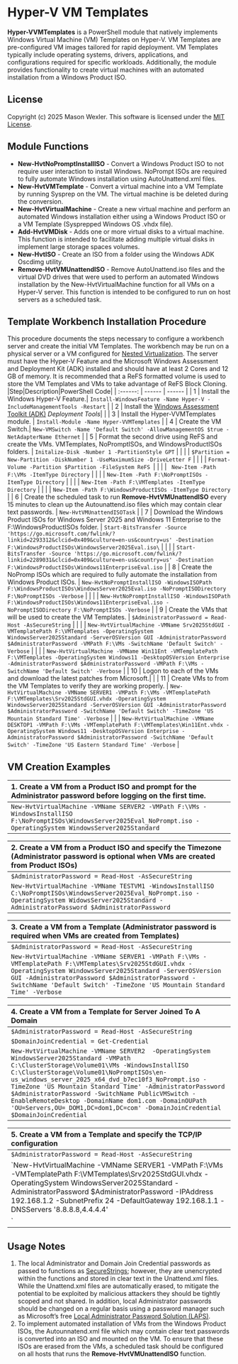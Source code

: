 # Hyper-V VM Templates
__Hyper-VVMTemplates__ is a PowerShell module that natively implements Windows Virtual Machine (VM) Templates on Hyper-V. VM Templates are pre-configured VM images tailored for rapid deployment. VM Templates typically include operating systems, drivers, applications, and configurations required for specific workloads. Additionally, the module provides functionality to create virtual machines with an automated installation from a Windows Product ISO.
## License
Copyright (c) 2025 Mason Wexler.  This software is licensed under the [MIT License](https://github.com/mhwexler/Hyper-VVMTemplates/blob/main/LICENSE).
## Module Functions
- __New-HvtNoPromptInstallISO__ - Convert a Windows Product ISO to not require user interaction to install Windows.  NoPrompt ISOs are required to fully automate Windows installation using AutoUnattend.xml files.
- __New-HvtVMTemplate__ - Convert a virtual machine into a VM Template by running Sysprep on the VM. The virtual machine
    is be deleted during the conversion.
- __New-HvtVirtualMachine__ - Create a new virtual machine and perform an automated Windows installation either using a
    Windows Product ISO or a VM Template (Sysprepped Windows OS .vhdx file).
- __Add-HvtVMDisk__ - Adds one or more virtual disks to a virtual machine.  This function is intended to facilitate adding
    multiple virtual disks in implement large storage spaces volumes.
- __New-HvtISO__ - Create an ISO from a folder using the Windows ADK Oscdimg utility.
- __Remove-HvtVMUnattendISO__ - Remove AutoUnattend.iso files and the virtual DVD drives that were used to perform an automated Windows installation by the New-HvtVirtualMachine function for all VMs on a Hyper-V server.  This function is intended to be configured to run on host servers as a scheduled task.

## Template Workbench Installation Procedure
This procedure documents the steps necessary to configure a workbench server and create the initial VM Templates. The workbench may be run on a physical server or a VM configured for [Nested Virtualization](https://learn.microsoft.com/en-us/virtualization/hyper-v-on-windows/user-guide/enable-nested-virtualization). The server must have the Hyper-V Feature and the Microsoft Windows Assessment and Deployment Kit (ADK) installed and should have at least 2 Cores and 12 GB of memory.  It is recommended that a ReFS formatted volume is used to store the VM Templates and VMs to take advantage of ReFS Block Cloning.
|Step|Description|PowerShell Code|
| :------: | ------ | ------ |
| 1 | Install the Windows Hyper-V Feature.| `Install-WindowsFeature -Name Hyper-V -IncludeManagementTools -Restart` |
| 2 | Install the [Windows Assessment Toolkit (ADK)](https://learn.microsoft.com/en-us/windows-hardware/get-started/adk-install) _Deployment Tools_| |
| 3 | Install the Hyper-VVMTemplates module. | `Install-Module -Name Hyper-VVMTemplates` |
| 4 | Create the VM Switch.| `New-VMSwitch -Name 'Default Switch' -AllowManagementOS $true -NetAdapterName Ethernet` |
| 5 | Format the second drive using ReFS and create the VMs. VMTemplates, NoPromptISOs, and WindowsProductISOs folders. | `Initalize-Disk -Number 1 -PartitionStyle GPT` |
| | | `$Partition = New-Partition -DiskNumber 1 -UseMaximumSize -DriveLetter F` |
| | | `Format-Volume -Partition $Partition -FileSystem ReFS `|
| | | ` New-Item -Path F:\VMs -ItemType Directory` |
| | | `New-Item -Path F:\NoPromptISOs -ItemType Directory` |
| | | `New-Item -Path F:\VMTemplates -ItemType Directory` |
| | | `New-Item -Path F:\WindowsProductISOs -ItemType Directory` |
| 6 | Create the scheduled task to run __Remove-HvtVMUnattendISO__ every 15 minutes to clean up the Autounattend.iso files which may contain clear text passwords. | `New-HvtVMUnattendISOTask` |
| 7 | Download the Windows Product ISOs for Windows Server 2025 and Windows 11 Enterprise to the F:\WindowsProductISOs folder. | `Start-BitsTransfer -Source 'https://go.microsoft.com/fwlink/?linkid=2293312&clcid=0x409&culture=en-us&country=us' -Destination F:\WindowsProductISOs\WindowsServer2025Eval.iso\` |
| | | `Start-BitsTransfer -Source 'https://go.microsoft.com/fwlink/?linkid=2289031&clcid=0x409&culture=en-us&country=us' -Destination F:\WindowsProductISOs\Windows11EnterpriseEval.iso` |
| 8 | Create the NoPromp ISOs which are required to fully automate the installation from Windows Product ISOs. | `New-HvtNoPromptInstallISO -WindowsISOPath F:\WindowsProductISOs\WindowsServer2025Eval.iso -NoPromptISODirectory F:\NoPromptISOs -Verbose` |
| | | `New-HvtNoPromptInstallISO -WindowsISOPath F:\WindowsProductISOs\Windows11EnterpriseEval.iso -NoPromptISODirectory F:\NoPromptISOs -Verbose` |
| 9 | Create the VMs that will be used to create the VM Templates. | `$AdministratorPassword = Read-Host -AsSecureString` |
 | | | `New-HvtVirtualMachine -VMName Srv2025StdGUI -VMTemplatePath F:\VMTemplates -OperatingSystem WindowsServer2025Standard -ServerOSVersion GUI -AdministratorPassword $AdministratorPassword -VMPath F:\VMs -SwitchName 'Default Switch' -Verbose` |
| | | `New-HvtVirtualMachine -VMName Win11Ent -VMTemplatePath F:\VMTemplates -OperatingSystem Windows11 -DesktopOSVersion Enterprise -AdministratorPassword $AdministratorPassword -VMPath F:\VMs -SwitchName 'Default Switch' -Verbose` |
| 10 | Logon to each of the VMs and download the latest patches from Microsoft.| |
| 11 | Create VMs to from the VM Templates to verify they are working properly. | `New-HvtVirtualMachine -VMName SERVER1 -VMPath F:\VMs -VMTemplatePath F:\VMTemplates\Srv2025StdGUI.vhdx -OperatingSystem WindowsServer2025Standard -ServerOSVersion GUI -AdministratorPassword $AdministratorPassword -SwitchName 'Default Switch' -TimeZone 'US Mountain Standard Time' -Verbose`
| | | `New-HvtVirtualMachine -VMName DESKTOP1 -VMPath F:\VMs -VMTemplatePath F:\VMTemplates\Win11Ent.vhdx -OperatingSystem Windows11 -DesktopOSVersion Enterprise -AdministratorPassword $AdministratorPassword -SwitchName 'Default Switch' -TimeZone 'US Eastern Standard Time' -Verbose` | 

## VM Creation Examples
| 1. Create a VM from a Product ISO and prompt for the Administrator password before logging on the first time. |
| :------ | 
| `New-HvtVirtualMachine -VMName SERVER2 -VMPath F:\VMs -WindowsInstallISO F:\NoPromptISOs\WindowsServer2025Eval_NoPrompt.iso -OperatingSystem WindowsServer2025Standard` |

| 2. Create a VM from a Product ISO and specify the Timezone (Administrator password is optional when VMs are created from Product ISOs) |
| :------ | 
| `$AdministratorPassword = Read-Host -AsSecureString` |
| `New-HvtVirtualMachine -VMName TESTVM1 -WindowsInstallISO C:\NoPromptISOs\WindowsServer2025Eval_NoPrompt.iso -OperatingSystem WidowsServer2025Standard -AdministratorPassword $AdministratorPassword` |

| 3. Create a VM from a Template (Administrator password is required when VMs are created from Templates) |
| :------ | 
| `$AdministratorPassword = Read-Host -AsSecureString` |
| `New-HvtVirtualMachine -VMName SERVER1 -VMPath F:\VMs -VMTemplatePath F:\VMTemplates\Srv2025StdGUI.vhdx -OperatingSystem WindowsServer2025Standard -ServerOSVersion GUI -AdministratorPassword $AdministratorPassword -SwitchName 'Default Switch' -TimeZone 'US Mountain Standard Time' -Verbose` |

| 4. Create a VM from a Template for Server Joined To A Domain |
| :------ |
| `$AdministratorPassword = Read-Host -AsSecureString` |
| `$DomainJoinCredential = Get-Credential` |
| `New-HvtVirtualMachine -VMName SERVER2  -OperatingSystem WindowsServer2025Standard -VMPath C:\ClusterStorage\Volume01\VMs -WindowsInstallISO C:\ClusterStorage\Volume01\NoPromptISOs\en-us_windows_server_2025_x64_dvd_b7ec10f3_NoPrompt.iso -TimeZone 'US Mountain Standard Time' -AdministratorPassword $AdministratorPassword -SwitchName PublicVMSwitch -EnableRemoteDesktop -DomainName dom1.com -DomainOUPath 'OU=Servers,OU=_DOM1,DC=dom1,DC=com' -DomainJoinCredential $DomainJoinCredential` |

| 5. Create a VM from a Template and specify the TCP/IP configuration |
| :------ |
| `$AdministratorPassword = Read-Host -AsSecureString` |
| `New-HvtVirtualMachine -VMName SERVER1 -VMPath F:\VMs -VMTemplatePath F:\VMTemplates\Srv2025StdGUI.vhdx -OperatingSystem WindowsServer2025Standard -AdministratorPassword $AdministratorPassword -IPAddress 192.168.1.2 -SubnetPrefix 24 -DefaultGateway 192.168.1.1 -DNSServers '8.8.8.8,4.4.4.4'
` |
## Usage Notes
1. The local Administrator and Domain Join Credential passwords as passed to functions as [SecureStrings](https://learn.microsoft.com/en-us/dotnet/fundamentals/runtime-libraries/system-security-securestring); however, they are unencrypted within the functions and stored in clear text in the Unattend.xml files.  While the Unattend.xml files are automatically erased, to mitigate the potential to be exploited by malicious attackers they should be tightly scoped and not shared.  In addition, local Administrator passwords should be changed on a regular basis using a password manager such as Microsoft’s free [Local Administrator Password Solution (LAPS)]( https://www.microsoft.com/en-us/download/details.aspx?id=46899&gt&msockid=11ce442110d26fae2654515411ad6eb1).
2. To implement automated installation of VMs from the Windows Product ISOs, the Autounnatend.xml file which may contain clear text passwords is converted into an ISO and mounted on the VM.  To ensure that these ISOs are erased from the VMs, a scheduled task should be configured on all hosts that runs the __Remove-HvtVMUnattendISO__ function.








